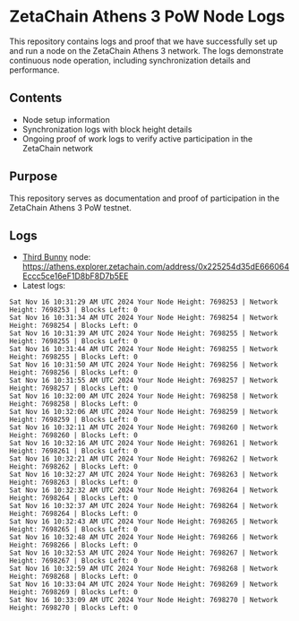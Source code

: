 # ZetaChain Athens 3 PoW Node Logs
This repository contains logs and proof that we have successfully set up and run a node on the ZetaChain Athens 3 network. The logs demonstrate continuous node operation, including synchronization details and performance.

## Contents
- Node setup information
- Synchronization logs with block height details
- Ongoing proof of work logs to verify active participation in the ZetaChain network

## Purpose
This repository serves as documentation and proof of participation in the ZetaChain Athens 3 PoW testnet.

## Logs

- [Third Bunny](https://thirdbunny.xyz/) node: https://athens.explorer.zetachain.com/address/0x225254d35dE666064Eccc5ce16eF1D8bF8D7b5EE
- Latest logs:
```
Sat Nov 16 10:31:29 AM UTC 2024 Your Node Height: 7698253 | Network Height: 7698253 | Blocks Left: 0
Sat Nov 16 10:31:34 AM UTC 2024 Your Node Height: 7698254 | Network Height: 7698254 | Blocks Left: 0
Sat Nov 16 10:31:39 AM UTC 2024 Your Node Height: 7698255 | Network Height: 7698255 | Blocks Left: 0
Sat Nov 16 10:31:44 AM UTC 2024 Your Node Height: 7698255 | Network Height: 7698255 | Blocks Left: 0
Sat Nov 16 10:31:50 AM UTC 2024 Your Node Height: 7698256 | Network Height: 7698256 | Blocks Left: 0
Sat Nov 16 10:31:55 AM UTC 2024 Your Node Height: 7698257 | Network Height: 7698257 | Blocks Left: 0
Sat Nov 16 10:32:00 AM UTC 2024 Your Node Height: 7698258 | Network Height: 7698258 | Blocks Left: 0
Sat Nov 16 10:32:06 AM UTC 2024 Your Node Height: 7698259 | Network Height: 7698259 | Blocks Left: 0
Sat Nov 16 10:32:11 AM UTC 2024 Your Node Height: 7698260 | Network Height: 7698260 | Blocks Left: 0
Sat Nov 16 10:32:16 AM UTC 2024 Your Node Height: 7698261 | Network Height: 7698261 | Blocks Left: 0
Sat Nov 16 10:32:21 AM UTC 2024 Your Node Height: 7698262 | Network Height: 7698262 | Blocks Left: 0
Sat Nov 16 10:32:27 AM UTC 2024 Your Node Height: 7698263 | Network Height: 7698263 | Blocks Left: 0
Sat Nov 16 10:32:32 AM UTC 2024 Your Node Height: 7698264 | Network Height: 7698264 | Blocks Left: 0
Sat Nov 16 10:32:37 AM UTC 2024 Your Node Height: 7698264 | Network Height: 7698264 | Blocks Left: 0
Sat Nov 16 10:32:43 AM UTC 2024 Your Node Height: 7698265 | Network Height: 7698265 | Blocks Left: 0
Sat Nov 16 10:32:48 AM UTC 2024 Your Node Height: 7698266 | Network Height: 7698266 | Blocks Left: 0
Sat Nov 16 10:32:53 AM UTC 2024 Your Node Height: 7698267 | Network Height: 7698267 | Blocks Left: 0
Sat Nov 16 10:32:59 AM UTC 2024 Your Node Height: 7698268 | Network Height: 7698268 | Blocks Left: 0
Sat Nov 16 10:33:04 AM UTC 2024 Your Node Height: 7698269 | Network Height: 7698269 | Blocks Left: 0
Sat Nov 16 10:33:09 AM UTC 2024 Your Node Height: 7698270 | Network Height: 7698270 | Blocks Left: 0
```
